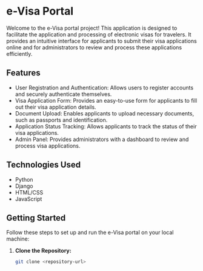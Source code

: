 # e-Visa Portal

Welcome to the e-Visa portal project! This application is designed to facilitate the application and processing of electronic visas for travelers. It provides an intuitive interface for applicants to submit their visa applications online and for administrators to review and process these applications efficiently.

## Features

- User Registration and Authentication: Allows users to register accounts and securely authenticate themselves.
- Visa Application Form: Provides an easy-to-use form for applicants to fill out their visa application details.
- Document Upload: Enables applicants to upload necessary documents, such as passports and identification.
- Application Status Tracking: Allows applicants to track the status of their visa applications.
- Admin Panel: Provides administrators with a dashboard to review and process visa applications.

## Technologies Used

- Python
- Django
- HTML/CSS
- JavaScript

## Getting Started

Follow these steps to set up and run the e-Visa portal on your local machine:

1. **Clone the Repository:**
   ```bash
   git clone <repository-url>
